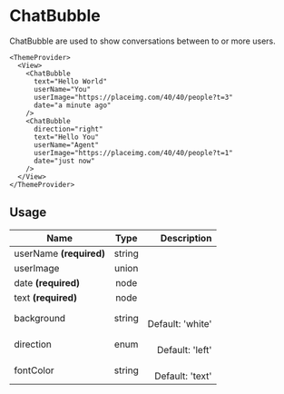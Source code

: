 <!-- 
This is an auto-generated markdown. 
You can change it in "src/molecules/ChatBubble.jsx" and run build:docs to update this file.
-->
# ChatBubble
ChatBubble are used to show conversations between to or more users.

```example
<ThemeProvider>
  <View>
    <ChatBubble
      text="Hello World"
      userName="You"
      userImage="https://placeimg.com/40/40/people?t=3"
      date="a minute ago"
    />
    <ChatBubble
      direction="right"
      text="Hello You"
      userName="Agent"
      userImage="https://placeimg.com/40/40/people?t=1"
      date="just now"
    />
  </View>
</ThemeProvider>
```
## Usage
| Name        | Type           | Description  |
| ----------- |:--------------:| ------------:|
|userName **(required)**|string|
|userImage|union|
|date **(required)**|node|
|text **(required)**|node|
|background|string|<br>Default: 'white'
|direction|enum|<br>Default: 'left'
|fontColor|string|<br>Default: 'text'
